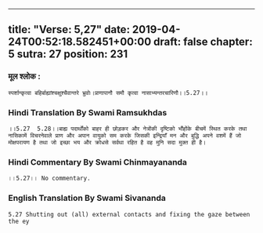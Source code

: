 
---
title: "Verse: 5,27"
date: 2019-04-24T00:52:18.582451+00:00
draft: false
chapter: 5
sutra: 27
position: 231
---
### मूल श्लोक :
```
स्पर्शान्कृत्वा बहिर्बाह्यांश्चक्षुश्चैवान्तरे भ्रुवोः।प्राणापानौ समौ कृत्वा नासाभ्यन्तरचारिणौ।।5.27।।

```

### Hindi Translation By Swami Ramsukhdas
```
।।5.27  5.28।।बाह्य पदार्थोंको बाहर ही छोड़कर और नेत्रोंकी दृष्टिको भौंहोंके बीचमें स्थित करके तथा नासिकामें विचरनेवाले प्राण और अपान वायुको सम करके जिसकी इन्द्रियाँ मन और बुद्धि अपने वशमें हैं जो मोक्षपरायण है तथा जो इच्छा भय और क्रोधसे सर्वथा रहित है वह मुनि सदा मुक्त ही है।

```

### Hindi Commentary By Swami Chinmayananda
```
।।5.27।। No commentary.

```

### English Translation By Swami  Sivananda
```
5.27 Shutting out (all) external contacts and fixing the gaze between the ey

```

